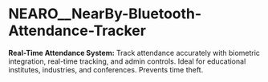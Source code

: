 # NEARO__NearBy-Bluetooth-Attendance-Tracker
**Real-Time Attendance System:** Track attendance accurately with biometric integration, real-time tracking, and admin controls. Ideal for educational institutes, industries, and conferences. Prevents time theft.
